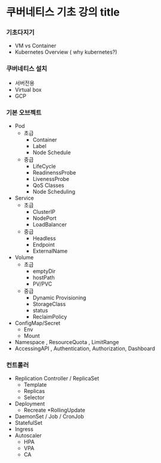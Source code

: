 # 쿠버네티스 기초 강의 title

### 기초다지기
* VM vs Container
* Kubernetes Overview ( why kubernetes?)

### 쿠버네티스 설치
* 서버전용
* Virtual box
* GCP

### 기본 오브젝트
* Pod
  * 초급 
    * Container
    * Label
    * Node Schedule
  * 중급
    * LifeCycle
    * ReadinenssProbe
    * LivenessProbe
    * QoS Classes
    * Node Scheduling
* Service
  * 초급
    * ClusterIP
    * NodePort
    * LoadBalancer
  * 중급
    * Headless
    * Endpoint
    * ExternalName
* Volume
  * 초급
    * emptyDir
    * hostPath
    * PV/PVC
  * 중급
    * Dynamic Provisioning
    * StorageClass
    * status
    * ReclaimPolicy
* ConfigMap/Secret
  * Env
  * Mount
* Namespace , ResourceQuota  , LimitRange
* AccessingAPI , Authentication, Authorization, Dashboard

### 컨트롤러
* Replication Controller / ReplicaSet
  * Template
  * Replicas
  * Selector
* Deployment
  * Recreate
  *RollingUpdate
* DaemonSet / Job / CronJob
* StatefulSet
* Ingress
* Autoscaler
  * HPA
  * VPA
  * CA
  
